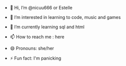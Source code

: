 - 👋 Hi, I’m @nicuu666 or Estelle
- 👀 I’m interested in learning to code, music and games
- 🌱 I’m currently learning sql and html 
  
- 📫 How to reach me : here 
- 😄 Pronouns: she/her
- ⚡ Fun fact: I'm panicking 

<!---
nicuu666/nicuu666 is a ✨ special ✨ repository because its `README.md` (this file) appears on your GitHub profile.
You can click the Preview link to take a look at your changes.
--->
